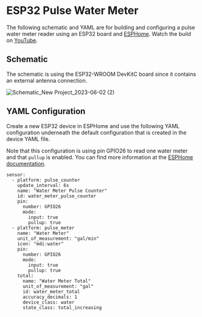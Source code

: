 # ESP32 Pulse Water Meter

The following schematic and YAML are for building and configuring a pulse water meter reader using an ESP32 board and [ESPHome](https://esphome.io/). Watch the build on [YouTube](https://youtu.be/UIU_M9MApd0).

## Schematic
The schematic is using the ESP32-WROOM DevKitC board since it contains an external antenna connection.

![Schematic_New Project_2023-06-02 (2)](https://github.com/kalinchuk/esp32_pulse_meter/assets/1035984/85db671c-8e7c-491f-ad05-b385638cae6d)

## YAML Configuration

Create a new ESP32 device in ESPHome and use the following YAML configuration underneath the default configuration that is created in the device YAML file.

Note that this configuration is using pin GPIO26 to read one water meter and that `pullup` is enabled. You can find more information at the [ESPHome documentation](https://esphome.io/components/sensor/pulse_counter.html).

```
sensor:
  - platform: pulse_counter
    update_interval: 6s
    name: "Water Meter Pulse Counter"
    id: water_meter_pulse_counter
    pin:
      number: GPIO26
      mode:
        input: true
        pullup: true
  - platform: pulse_meter
    name: "Water Meter"
    unit_of_measurement: "gal/min"
    icon: "mdi:water"
    pin:
      number: GPIO26
      mode:
        input: true
        pullup: true
    total:
      name: "Water Meter Total"
      unit_of_measurement: "gal"
      id: water_meter_total
      accuracy_decimals: 1
      device_class: water
      state_class: total_increasing
```
